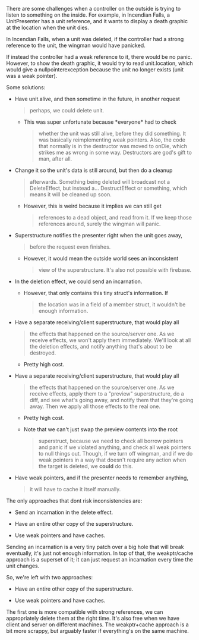 There are some challenges when a controller on the outside is trying to
listen to something on the inside. For example, in Incendian Falls, a
UnitPresenter has a unit reference, and it wants to display a death
graphic at the location when the unit dies.

In Incendian Falls, when a unit was deleted, if the controller had a
strong reference to the unit, the wingman would have panicked.

If instead the controller had a weak reference to it, there would be no
panic. However, to show the death graphic, it would try to read
unit.location, which would give a nullpointerexception because the unit
no longer exists (unit was a weak pointer).

Some solutions:

-   Have unit.alive, and then sometime in the future, in another request
    > perhaps, we could delete unit.

    -   This was super unfortunate because \*everyone\* had to check
        > whether the unit was still alive, before they did something.
        > It was basically reimplementing weak pointers. Also, the code
        > that normally is in the destructor was moved to onDie, which
        > strikes me as wrong in some way. Destructors are god\'s gift
        > to man, after all.

-   Change it so the unit\'s data is still around, but then do a cleanup
    > afterwards. Something being deleted will broadcast not a
    > DeleteEffect, but instead a\... DestructEffect or something, which
    > means it will be cleaned up soon.

    -   However, this is weird because it implies we can still get
        > references to a dead object, and read from it. If we keep
        > those references around, surely the wingman will panic.

-   Superstructure notifies the presenter right when the unit goes away,
    > before the request even finishes.

    -   However, it would mean the outside world sees an inconsistent
        > view of the superstructure. It\'s also not possible with
        > firebase.

-   In the deletion effect, we could send an incarnation.

    -   However, that only contains this tiny struct\'s information. If
        > the location was in a field of a member struct, it wouldn\'t
        > be enough information.

-   Have a separate receiving/client superstructure, that would play all
    > the effects that happened on the source/server one. As we receive
    > effects, we won\'t apply them immediately. We\'ll look at all the
    > deletion effects, and notify anything that\'s about to be
    > destroyed.

    -   Pretty high cost.

-   Have a separate receiving/client superstructure, that would play all
    > the effects that happened on the source/server one. As we receive
    > effects, apply them to a \"preview\" superstructure, do a diff,
    > and see what\'s going away, and notify them that they\'re going
    > away. Then we apply all those effects to the real one.

    -   Pretty high cost.

    -   Note that we can\'t just swap the preview contents into the root
        > superstruct, because we need to check all borrow pointers and
        > panic if we violated anything, and check all weak pointers to
        > null things out. Though, if we turn off wingman, and if we do
        > weak pointers in a way that doesn\'t require any action when
        > the target is deleted, we **could** do this.

-   Have weak pointers, and if the presenter needs to remember anything,
    > it will have to cache it itself manually.

The only approaches that dont risk inconsistencies are:

-   Send an incarnation in the delete effect.

-   Have an entire other copy of the superstructure.

-   Use weak pointers and have caches.

Sending an incarnation is a very tiny patch over a big hole that will
break eventually, it\'s just not enough information. In top of that, the
weakptr/cache approach is a superset of it; it can just request an
incarnation every time the unit changes.

So, we\'re left with two approaches:

-   Have an entire other copy of the superstructure.

-   Use weak pointers and have caches.

The first one is more compatible with strong references, we can
appropriately delete them at the right time. It\'s also free when we
have client and server on different machines. The weakptr+cache approach
is a bit more scrappy, but arguably faster if everything\'s on the same
machine.

